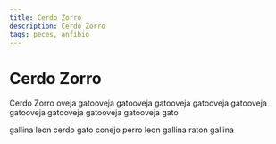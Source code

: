 ```yaml
---
title: Cerdo Zorro
description: Cerdo Zorro
tags: peces, anfibio
---
```


# Cerdo Zorro

Cerdo Zorro oveja gatooveja gatooveja gatooveja gatooveja gatooveja gatooveja gatooveja gatooveja gatooveja gato

gallina leon cerdo gato conejo perro leon gallina raton gallina